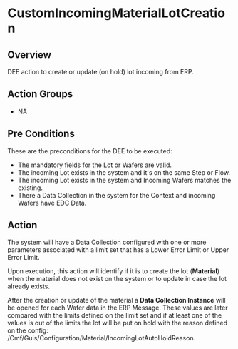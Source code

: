 # CustomIncomingMaterialLotCreation

## Overview

DEE action to create or update (on hold) lot incoming from ERP.

## Action Groups

* NA

## Pre Conditions

These are the preconditions for the DEE to be executed:

* The mandatory fields for the Lot or Wafers are valid.
* The incoming Lot exists in the system and it's on the same Step or Flow.
* The incoming Lot exists in the system and Incoming Wafers matches the existing.
* There a Data Collection in the system for the Context and incoming Wafers have EDC Data.

## Action

The system will have a Data Collection configured with one or more parameters associated with a limit set that has a Lower Error Limit or Upper Error Limit.

Upon execution, this action will identify if it is to create the lot (**Material**) when the material does not exist on the system or to update in case the lot already exists.

After the creation or update of the material a **Data Collection Instance** will be opened for each Wafer data in the ERP Message. These values are later compared with the limits defined on the limit set and if at least one of the values is out of the limits the lot will be put on hold with the reason defined on the config: /Cmf/Guis/Configuration/Material/IncomingLotAutoHoldReason.
